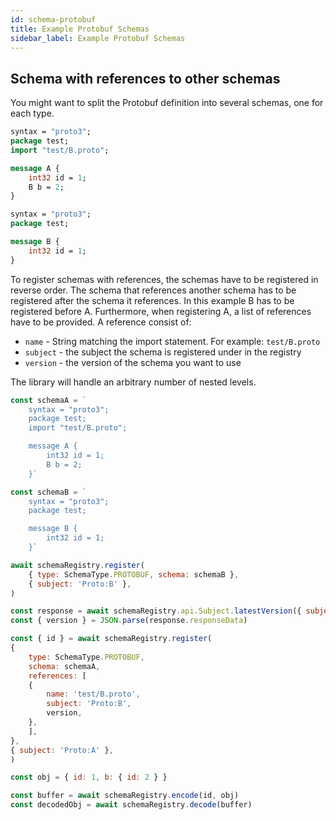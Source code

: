 ```yaml
---
id: schema-protobuf
title: Example Protobuf Schemas
sidebar_label: Example Protobuf Schemas
---
```


## Schema with references to other schemas

You might want to split the Protobuf definition into several schemas, one for each type.

```protobuf
syntax = "proto3";
package test;
import "test/B.proto";

message A {
	int32 id = 1;
	B b = 2;
}
```

```protobuf
syntax = "proto3";
package test;

message B {
	int32 id = 1;
}
```

To register schemas with references, the schemas have to be registered in reverse order. The schema that references another schema has to be registered after the schema it references. In this example B has to be registered before A. Furthermore, when registering A, a list of references have to be provided. A reference consist of:

 * `name` - String matching the import statement. For example: `test/B.proto`
 * `subject` - the subject the schema is registered under in the registry
 * `version` - the version of the schema you want to use

The library will handle an arbitrary number of nested levels.

```js
const schemaA = `
	syntax = "proto3";
	package test;
	import "test/B.proto";

	message A {
		int32 id = 1;
		B b = 2;
	}`

const schemaB = `
	syntax = "proto3";
	package test;

	message B {
		int32 id = 1;
	}`

await schemaRegistry.register(
	{ type: SchemaType.PROTOBUF, schema: schemaB },
	{ subject: 'Proto:B' },
)

const response = await schemaRegistry.api.Subject.latestVersion({ subject: 'Proto:B' })
const { version } = JSON.parse(response.responseData)

const { id } = await schemaRegistry.register(
{
	type: SchemaType.PROTOBUF,
	schema: schemaA,
	references: [
	{
		name: 'test/B.proto',
		subject: 'Proto:B',
		version,
	},
	],
},
{ subject: 'Proto:A' },
)

const obj = { id: 1, b: { id: 2 } }

const buffer = await schemaRegistry.encode(id, obj)
const decodedObj = await schemaRegistry.decode(buffer)
```
